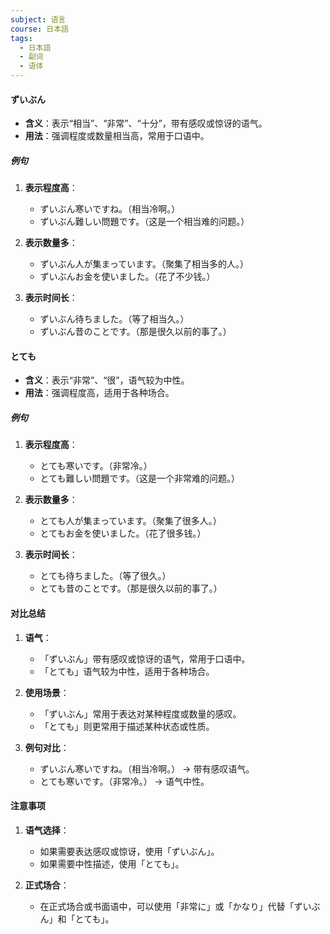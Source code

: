 ```yaml
---
subject: 语言
course: 日本語
tags:
  - 日本語
  - 副词
  - 语体
---
```


#### ずいぶん
- **含义**：表示“相当”、“非常”、“十分”，带有感叹或惊讶的语气。
- **用法**：强调程度或数量相当高，常用于口语中。

##### 例句
1. **表示程度高**：
   - ずいぶん寒いですね。（相当冷啊。）
   - ずいぶん難しい問題です。（这是一个相当难的问题。）

2. **表示数量多**：
   - ずいぶん人が集まっています。（聚集了相当多的人。）
   - ずいぶんお金を使いました。（花了不少钱。）

3. **表示时间长**：
   - ずいぶん待ちました。（等了相当久。）
   - ずいぶん昔のことです。（那是很久以前的事了。）


#### とても
- **含义**：表示“非常”、“很”，语气较为中性。
- **用法**：强调程度高，适用于各种场合。

##### 例句
1. **表示程度高**：
   - とても寒いです。（非常冷。）
   - とても難しい問題です。（这是一个非常难的问题。）

2. **表示数量多**：
   - とても人が集まっています。（聚集了很多人。）
   - とてもお金を使いました。（花了很多钱。）

3. **表示时间长**：
   - とても待ちました。（等了很久。）
   - とても昔のことです。（那是很久以前的事了。）

#### 对比总结
1. **语气**：
   - 「ずいぶん」带有感叹或惊讶的语气，常用于口语中。
   - 「とても」语气较为中性，适用于各种场合。

2. **使用场景**：
   - 「ずいぶん」常用于表达对某种程度或数量的感叹。
   - 「とても」则更常用于描述某种状态或性质。

3. **例句对比**：
   - ずいぶん寒いですね。（相当冷啊。） → 带有感叹语气。
   - とても寒いです。（非常冷。） → 语气中性。
#### 注意事项
1. **语气选择**：
   - 如果需要表达感叹或惊讶，使用「ずいぶん」。
   - 如果需要中性描述，使用「とても」。

2. **正式场合**：
   - 在正式场合或书面语中，可以使用「非常に」或「かなり」代替「ずいぶん」和「とても」。